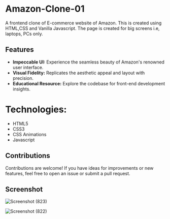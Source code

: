 # Amazon-Clone-01
A frontend clone of E-commerce website of Amazon. This is created using HTML,CSS and Vanilla Javascript. The page is created for big screens i.e, laptops, PCs only.

## Features

- **Impeccable UI:** Experience the seamless beauty of Amazon's renowned user interface.
- **Visual Fidelity:** Replicates the aesthetic appeal and layout with precision.
- **Educational Resource:** Explore the codebase for front-end development insights.

# Technologies:
* HTML5
* CSS3
* CSS Animations
* Javascript

## Contributions
Contributions are welcome! If you have ideas for improvements or new features, feel free to open an issue or submit a pull request.

## Screenshot
![Screenshot (823)](https://github.com/sanskar74/Octanet_July_Task3/assets/117890001/196cf718-4704-468c-af68-5f6eea24e25a)


![Screenshot (822)](https://github.com/sanskar74/Octanet_July_Task3/assets/117890001/baa54f20-eb57-497d-be51-5af44a6606a0)
